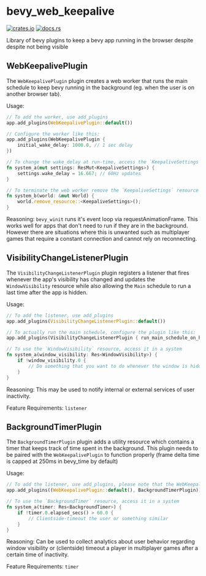 # bevy_web_keepalive

[![crates.io](https://img.shields.io/crates/v/bevy_web_keepalive)](https://crates.io/crates/bevy_web_keepalive)
[![docs.rs](https://docs.rs/bevy_web_keepalive/badge.svg)](https://docs.rs/bevy_web_keepalive)

Library of bevy plugins to keep a bevy app running in the browser despite despite not being visible

## WebKeepalivePlugin

The `WebKeepalivePlugin` plugin creates a web worker that runs the main schedule to keep bevy running in the background (eg. when the user is on another browser tab).

Usage:

```rust
// To add the worker, use add_plugins
app.add_plugins(WebKeepalivePlugin::default())

// Configure the worker like this:
app.add_plugins(WebKeepalivePlugin {
    initial_wake_delay: 1000.0, // 1 sec delay
})

// To change the wake_delay at run-time, access the `KeepaliveSettings` resource in a system
fn system_a(mut settings: ResMut<KeepaliveSettings>) {
    settings.wake_delay = 16.667; // 60Hz updates
}

// To terminate the web worker remove the `KeepaliveSettings` resource
fn system_b(world: &mut World) {
    world.remove_resource::<KeepaliveSettings>();
}
```

Reasoning: `bevy_winit` runs it's event loop via requestAnimationFrame. This works well for apps that don't need to run if they are in the background. However there are situations where this is unwanted such as multiplayer games that require a constant connection and cannot rely on reconnecting.

## VisibilityChangeListenerPlugin

The `VisibilityChangeListenerPlugin` plugin registers a listener that fires whenever the app's visibility has changed and updates the `WindowVisibility` resource while also allowing the `Main` schedule to run a last time after the app is hidden.

Usage:

```rust
// To add the listener, use add_plugins
app.add_plugins(VisibilityChangeListenerPlugin::default())

// To actually run the main schedule, configure the plugin like this:
app.add_plugins(VisibilityChangeListenerPlugin { run_main_schedule_on_hide: true })

// To use the `WindowVisibility` resource, access it in a system
fn system_a(window_visibility: Res<WindowVisibility>) {
    if !window_visibility.0 {
        // Do something that you want to do whenever the window is hidden
    }
}
```

Reasoning: This may be used to notify internal or external services of user inactivity.

Feature Requirements: `listener`

## BackgroundTimerPlugin

The `BackgroundTimerPlugin` plugin adds a utility resource which contains a timer that keeps track of time spent in the background. This plugin needs to be paired with the `WebKeepalivePlugin` to function properly (frame delta time is capped at 250ms in bevy_time by default)

Usage:

```rust
// To add the listener, use add_plugins, please note that the WebKeepalivePlugin.initial_wake_delay should be < 250.0 so that we can ensure that the frame delta time won't be capped at 250ms
app.add_plugins((WebKeepalivePlugin::default(), BackgroundTimerPlugin))

// To use the `BackgroundTimer` resource, access it in a system
fn system_a(timer: Res<BackgroundTimer>) {
    if !timer.0.elapsed_secs() > 60.0 {
        // Clientside-timeout the user or something similar
    }
}
```

Reasoning: Can be used to collect analytics about user behavior regarding window visibility or (clientside) timeout a player in multiplayer games after a certain time of inactivity.

Feature Requirements: `timer`

